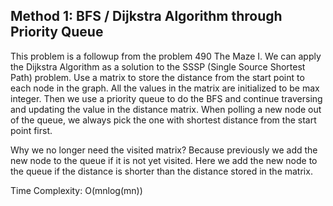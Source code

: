 ## Method 1: BFS / Dijkstra Algorithm through Priority Queue

This problem is a followup from the problem 490 The Maze I. We can apply the Dijkstra Algorithm as a solution to the SSSP (Single Source Shortest Path)
problem. Use a matrix to store the distance from the start point to each node in the graph. All the values in the matrix are initialized to be max integer. 
Then we use a priority queue to do the BFS and continue traversing and updating the value in the distance matrix. When polling a new node out of the queue,
we always pick the one with shortest distance from the start point first.

Why we no longer need the visited matrix? Because previously we add the new node to the queue if it is not yet visited. Here we add the new node to the 
queue if the distance is shorter than the distance stored in the matrix. 

Time Complexity: O(mnlog(mn))
